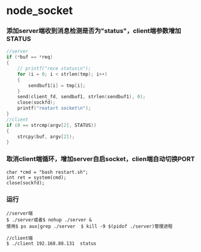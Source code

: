 <!--
 * @Description: 
 * @Version: 1.0
 * @Autor: Yzc258
 * @Date: 2022-06-09 12:28:35
-->
# node_socket


### 添加server端收到消息检测是否为"status"，client端参数增加STATUS

```c
//server
if (*buf == *req)
{
    // printf("rece status\n");
    for (i = 0; i < strlen(tmp); i++)
    {
        sendbuf1[i] = tmp[i];
    }
    send(client_fd, sendbuf1, strlen(sendbuf1), 0);
    close(sockfd);
    printf("reatart socket\n");
}
//client
if (0 == strcmp(argv[2], STATUS))
{
    strcpy(buf, argv[2]);
}
```

### 取消client端循环，增加server自启socket，clien端自动切换PORT

```
char *cmd = "bash restart.sh";
int ret = system(cmd);
close(sockfd);

```

### 运行

```
//server端
$ ./server或者$ nohup ./server &
使用$ ps aux|grep ./server  $ kill -9 $(pidof ./server)管理进程

//client端
$ ./client 192.168.88.131  status
```


